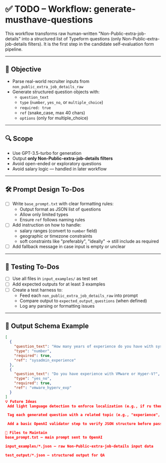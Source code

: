 # ✅ TODO – Workflow: generate-musthave-questions

This workflow transforms raw human-written "Non-Public-extra-job-details" into a structured list of Typeform questions (only Non-Public-extra-job-details filters). It is the first step in the candidate self-evaluation form pipeline.

---

## 🎯 Objective

- Parse real-world recruiter inputs from `non_public_extra_job_details_raw`
- Generate structured question objects with:
  - `question_text`
  - `type` (`number`, `yes_no`, or `multiple_choice`)
  - `required: true`
  - `ref` (snake_case, max 40 chars)
  - `options` (only for multiple_choice)

---

## 🔍 Scope

- Use GPT-3.5-turbo for generation
- Output **only Non-Public-extra-job-details filters**
- Avoid open-ended or exploratory questions
- Avoid salary logic — handled in later workflow

---

## 🛠 Prompt Design To-Dos

- [ ] Write `base_prompt.txt` with clear formatting rules:
  - Output format as JSON list of questions
  - Allow only limited types
  - Ensure `ref` follows naming rules
- [ ] Add instruction on how to handle:
  - salary ranges (convert to `number` field)
  - geographic or timezone constraints
  - soft constraints like "preferably", "ideally" → still include as required
- [ ] Add fallback message in case input is empty or unclear

---

## 🧪 Testing To-Dos

- [ ] Use all files in `input_examples/` as test set
- [ ] Add expected outputs for at least 3 examples
- [ ] Create a test harness to:
  - Feed each `non_public_extra_job_details_raw` into prompt
  - Compare output to `expected_output_questions` (when defined)
  - Log any parsing or formatting issues

---

## 🧱 Output Schema Example

```json
[
  {
    "question_text": "How many years of experience do you have with system administration?",
    "type": "number",
    "required": true,
    "ref": "sysadmin_experience"
  },
  {
    "question_text": "Do you have experience with VMware or Hyper-V?",
    "type": "yes_no",
    "required": true,
    "ref": "vmware_hyperv_exp"
  }
]
💡 Future Ideas
 Add light language detection to enforce localization (e.g., if ru then use Russian-language question text)

 Tag each generated question with a related topic (e.g., "experience", "location", "salary") for grouping

 Add a basic OpenAI validator step to verify JSON structure before passing to next workflow

📁 Files to Maintain
base_prompt.txt – main prompt sent to OpenAI

input_examples/*.json – raw Non-Public-extra-job-details input data

test_output/*.json – structured output for QA